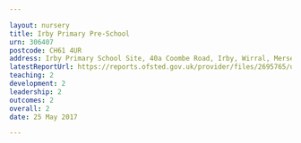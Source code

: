 ```yaml
---

layout: nursery
title: Irby Primary Pre-School
urn: 306407
postcode: CH61 4UR
address: Irby Primary School Site, 40a Coombe Road, Irby, Wirral, Merseyside, CH61 4UR
latestReportUrl: https://reports.ofsted.gov.uk/provider/files/2695765/urn/306407.pdf
teaching: 2
development: 2
leadership: 2
outcomes: 2
overall: 2
date: 25 May 2017

---
```

